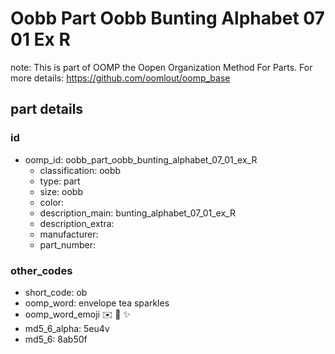 # Oobb Part Oobb Bunting Alphabet 07 01 Ex R  

note: This is part of OOMP the Oopen Organization Method For Parts. For more details: https://github.com/oomlout/oomp_base

##  part details





### id
* oomp_id: oobb_part_oobb_bunting_alphabet_07_01_ex_R
  * classification: oobb
  * type: part
  * size: oobb
  * color: 
  * description_main: bunting_alphabet_07_01_ex_R
  * description_extra: 
  * manufacturer: 
  * part_number: 

### other_codes
* short_code: ob
* oomp_word: envelope tea sparkles
* oomp_word_emoji :envelope: :tea: :sparkles:
* md5_6_alpha: 5eu4v
* md5_6: 8ab50f